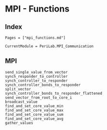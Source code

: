 # MPI - Functions

## Index
```@index
Pages = ["mpi_functions.md"]
```

```@meta
CurrentModule = PeriLab.MPI_Communication
```
## MPI
```@docs
send_single_value_from_vector
synch_responder_to_controller
synch_controller_to_responder
synch_controller_bonds_to_responder
split_vector
synch_controller_bonds_to_responder_flattened
send_vector_from_root_to_core_i
broadcast_value
find_and_set_core_value_min
find_and_set_core_value_max
find_and_set_core_value_sum
find_and_set_core_value_avg
gather_values
```
